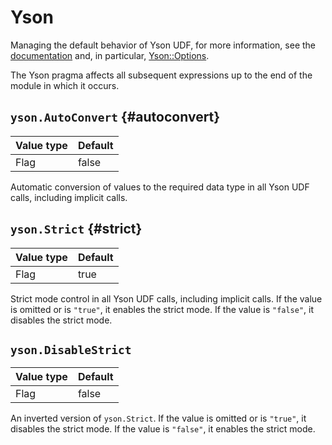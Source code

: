 # Yson

Managing the default behavior of Yson UDF, for more information, see the [documentation](../../udf/list/yson.md) and, in particular, [Yson::Options](../../udf/list/yson.md#ysonoptions).

The Yson pragma affects all subsequent expressions up to the end of the module in which it occurs.

## `yson.AutoConvert` {#autoconvert}

| Value type | Default |
| --- | --- |
| Flag | false |

Automatic conversion of values to the required data type in all Yson UDF calls, including implicit calls.

## `yson.Strict` {#strict}

| Value type | Default |
| --- | --- |
| Flag | true |

Strict mode control in all Yson UDF calls, including implicit calls. If the value is omitted or is `"true"`, it enables the strict mode. If the value is `"false"`, it disables the strict mode.

## `yson.DisableStrict`

| Value type | Default |
| --- | --- |
| Flag | false |

An inverted version of `yson.Strict`. If the value is omitted or is `"true"`, it disables the strict mode. If the value is `"false"`, it enables the strict mode.

